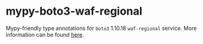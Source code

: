 # mypy-boto3-waf-regional

Mypy-friendly type annotations for `boto3` 1.10.18 `waf-regional` service.
More information can be found [here](https://github.com/vemel/mypy_boto3).